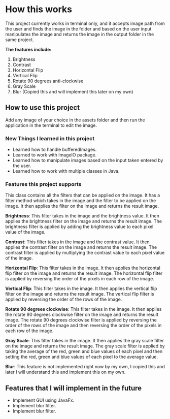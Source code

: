 # How this works

This project currently works in terminal only, and it accepts image path from the user and finds the image in the folder and based on the user input manipulates the image and returns the image in the output folder in the same project.

**The features include:**

1. Brightness
1. Contrast
1. Horizontal Flip
1. Vertical Flip
1. Rotate 90 degrees anti-clockwise
1. Gray Scale
1. Blur (Copied this and will implement this later on my own)

## How to use this project

Add any image of your choice in the assets folder and then run the application in the terminal to edit the image.

### New Things I learned in this project

- Learned how to handle bufferedImages.
- Learned to work with ImageIO package.
- Learned how to manipulate images based on the input taken entered by the user.
- Learned how to work with multiple classes in Java.

### Features this project supports

This class contains all the filters that can be applied on the image. It has a filter method which takes in the image and the filter to be applied on the image. It then applies the filter on the image and returns the result image.

**Brightness**: This filter takes in the image and the brightness value. It then applies the brightness filter on the image and returns the result image. The brightness filter is applied by adding the brightness value to each pixel value of the image.

**Contrast**: This filter takes in the image and the contrast value. It then applies the contrast filter on the image and returns the result image. The contrast filter is applied by multiplying the contrast value to each pixel value of the image.

**Horizontal Flip**: This filter takes in the image. It then applies the horizontal flip filter on the image and returns the result image. The horizontal flip filter is applied by reversing the order of the pixels in each row of the image.

**Vertical Flip**: This filter takes in the image. It then applies the vertical flip filter on the image and returns the result image. The vertical flip filter is applied by reversing the order of the rows of the image.

**Rotate 90 degrees clockwise**: This filter takes in the image. It then applies the rotate 90 degrees clockwise filter on the image and returns the result image. The rotate 90 degrees clockwise filter is applied by reversing the order of the rows of the image and then reversing the order of the pixels in each row of the image.

**Gray Scale**: This filter takes in the image. It then applies the gray scale filter on the image and returns the result image. The gray scale filter is applied by taking the average of the red, green and blue values of each pixel and then setting the red, green and blue values of each pixel to the average value.

**Blur**: This feature is not implemented right now by my own, I copied this and later I will understand this and implement this on my own.

## Features that I will implement in the future

- Implement GUI using JavaFx.
- Implement blur filter.
- Implement blur filter.
